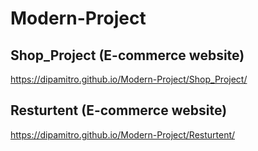 # Modern-Project
 ## Shop_Project (E-commerce website)
https://dipamitro.github.io/Modern-Project/Shop_Project/
 ## Resturtent (E-commerce website)
https://dipamitro.github.io/Modern-Project/Resturtent/

